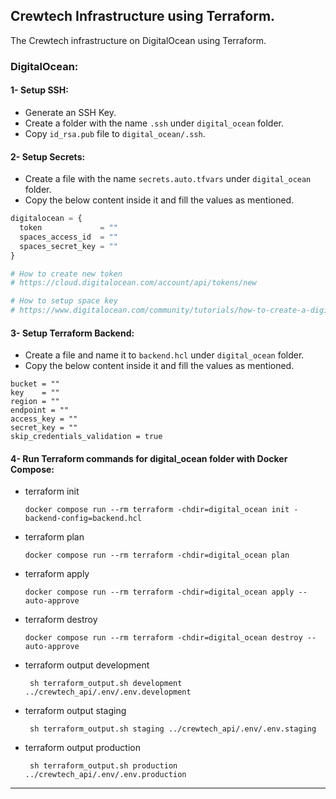 ## Crewtech Infrastructure using Terraform.
The Crewtech infrastructure on DigitalOcean using Terraform.

### DigitalOcean:

#### 1- Setup SSH:
- Generate an SSH Key.
- Create a folder with the name `.ssh` under `digital_ocean` folder.
- Copy `id_rsa.pub` file to `digital_ocean/.ssh`.

#### 2- Setup Secrets:
- Create a file with the name `secrets.auto.tfvars` under `digital_ocean` folder.
- Copy the below content inside it and fill the values as mentioned.

```terraform
digitalocean = {
  token             = ""
  spaces_access_id  = ""
  spaces_secret_key = ""
}

# How to create new token
# https://cloud.digitalocean.com/account/api/tokens/new

# How to setup space key
# https://www.digitalocean.com/community/tutorials/how-to-create-a-digitalocean-space-and-api-key
```

#### 3- Setup Terraform Backend:

- Create a file and name it to `backend.hcl` under `digital_ocean` folder.
- Copy the below content inside it and fill the values as mentioned.

```hcl
bucket = ""
key    = ""
region = ""
endpoint = ""
access_key = ""
secret_key = ""
skip_credentials_validation = true
```

#### 4- Run Terraform commands for digital_ocean folder with Docker Compose:
- terraform init
    ```shell
    docker compose run --rm terraform -chdir=digital_ocean init -backend-config=backend.hcl
    ```
- terraform plan
    ```shell
    docker compose run --rm terraform -chdir=digital_ocean plan
    ```
- terraform apply
    ```shell
    docker compose run --rm terraform -chdir=digital_ocean apply --auto-approve
    ```
- terraform destroy
    ```shell
    docker compose run --rm terraform -chdir=digital_ocean destroy --auto-approve
    ```
- terraform output development
    ```shell
     sh terraform_output.sh development ../crewtech_api/.env/.env.development
    ```
- terraform output staging
    ```shell
     sh terraform_output.sh staging ../crewtech_api/.env/.env.staging
    ```
- terraform output production
    ```shell
     sh terraform_output.sh production ../crewtech_api/.env/.env.production
    ```
---

